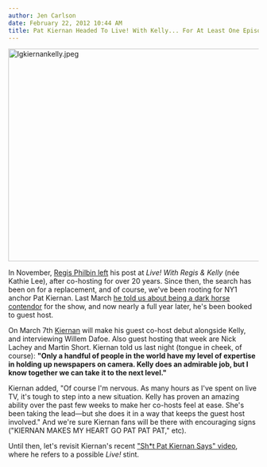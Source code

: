 ```yaml
---
author: Jen Carlson
date: February 22, 2012 10:44 AM
title: Pat Kiernan Headed To Live! With Kelly... For At Least One Episode
---
```


<p><span class="mt-enclosure mt-enclosure-image" style="display: inline;"> <img alt="lgkiernankelly.jpeg" src="https://web.archive.org/web/20120507015313im_/http://gothamist.com/attachments/tien/lgkiernankelly.jpeg" width="640" height="427" class="image-none"> </span></p>

<p>In November, <a href="https://web.archive.org/web/20120507015313/http://gothamist.com/2011/11/18/this_morning_is_regis_philbins_last.php">Regis Philbin left</a> his post at <em>Live! With Regis &amp; Kelly</em> (n&#xE9;e Kathie Lee), after co-hosting for over 20 years. Since then, the search has been on for a replacement, and of course, we&apos;ve been rooting for NY1 anchor Pat Kiernan. Last March <a href="https://web.archive.org/web/20120507015313/http://gothamist.com/2011/03/28/pat_kiernan_eyes_regiss_chair.php">he told us about being a dark horse contendor</a> for the show, and now nearly a full year later, he&apos;s been booked to guest host. </p>

<p>On March 7th <a href="https://web.archive.org/web/20120507015313/http://gothamist.com/tags/patkiernan">Kiernan</a> will make his guest co-host debut alongside Kelly, and interviewing Willem Dafoe. Also guest hosting that week are Nick Lachey and Martin Short. Kiernan told us last night (tongue in cheek, of course): <strong>&quot;Only a handful of people in the world have my level of expertise in holding up newspapers on camera.  Kelly does an admirable job, but I know together we can take it to the next level.&quot;</strong></p>

<p>Kiernan added, &quot;Of course I&apos;m nervous. As many hours as I&apos;ve spent on live TV, it&apos;s tough to step into a new situation. Kelly has proven an amazing ability over the past few weeks to make her co-hosts feel at ease. She&apos;s been taking the lead&#x2014;but she does it in a way that keeps the guest host involved.&quot; And we&apos;re sure Kiernan fans will be there with encouraging signs (&quot;KIERNAN MAKES MY HEART GO PAT PAT PAT,&quot; etc).</p>

<p>Until then, let&apos;s revisit Kiernan&apos;s recent <a href="https://web.archive.org/web/20120507015313/http://gothamist.com/2012/01/26/video_pat_kiernan_stars_in_sht_pat.php">&quot;Sh*t Pat Kiernan Says&quot; video</a>, where he refers to a possible <em>Live!</em> stint.</p>
